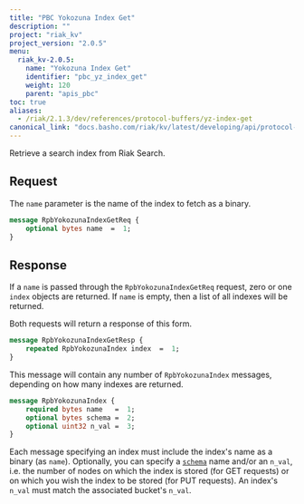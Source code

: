 ```yaml
---
title: "PBC Yokozuna Index Get"
description: ""
project: "riak_kv"
project_version: "2.0.5"
menu:
  riak_kv-2.0.5:
    name: "Yokozuna Index Get"
    identifier: "pbc_yz_index_get"
    weight: 120
    parent: "apis_pbc"
toc: true
aliases:
  - /riak/2.1.3/dev/references/protocol-buffers/yz-index-get
canonical_link: "docs.basho.com/riak/kv/latest/developing/api/protocol-buffers/yz-index-get"
---
```


Retrieve a search index from Riak Search.

## Request

The `name` parameter is the name of the index to fetch as a binary.

```protobuf
message RpbYokozunaIndexGetReq {
    optional bytes name  =  1;
}
```

## Response

If a `name` is passed through the `RpbYokozunaIndexGetReq` request, zero
or one `index` objects are returned. If `name` is empty, then a list of
all indexes will be returned.

Both requests will return a response of this form.

```protobuf
message RpbYokozunaIndexGetResp {
    repeated RpbYokozunaIndex index  =  1;
}
```

This message will contain any number of `RpbYokozunaIndex` messages,
depending on how many indexes are returned.

```protobuf
message RpbYokozunaIndex {
    required bytes name   =  1;
    optional bytes schema =  2;
    optional uint32 n_val =  3;
}
```

Each message specifying an index must include the index's name as a
binary (as `name`). Optionally, you can specify a [`schema`](/riak/kv/2.0.5/developing/usage/search-schemas) name and/or an `n_val`, i.e. the number of nodes on which the
index is stored (for GET requests) or on which you wish the index to be
stored (for PUT requests). An index's `n_val` must match the associated
bucket's `n_val`.
